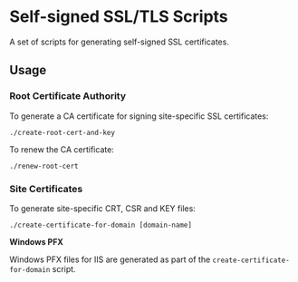 # Self-signed SSL/TLS Scripts

A set of scripts for generating self-signed SSL certificates.

## Usage

### Root Certificate Authority

To generate a CA certificate for signing site-specific SSL certificates:

```shell
./create-root-cert-and-key
```

To renew the CA certificate:

```shell
./renew-root-cert
```

### Site Certificates

To generate site-specific CRT, CSR and KEY files:

```shell
./create-certificate-for-domain [domain-name]
```

**Windows PFX**

Windows PFX files for IIS are generated as part of the `create-certificate-for-domain` script.

